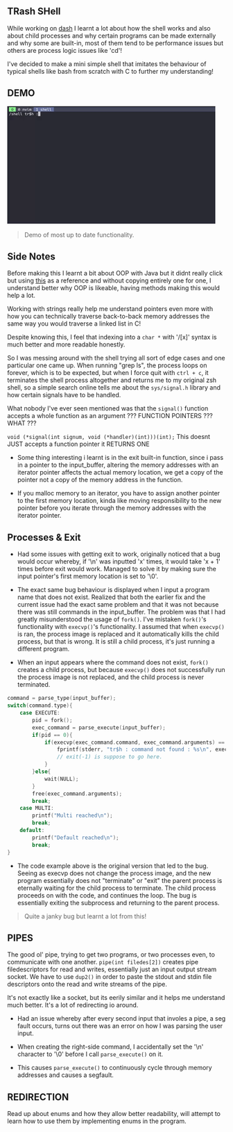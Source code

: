 ## TRash SHell  

While working on [dash](https://github.com/leeian1011/dsh) I learnt a lot about how the shell works and also about
child processes and why certain programs can be made externally and why some are built-in, most of them tend to be performance issues
but others are process logic issues like 'cd'!

I've decided to make a mini simple shell that imitates the behaviour of typical shells like bash from scratch with C to further my understanding!

## DEMO
![demo of shell running](https://github.com/leeian1011/trsh/blob/main/demos/shelldemo.gif)

> Demo of most up to date functionality.

## Side Notes
Before making this I learnt a bit about OOP with Java but it didnt really click but using [this](https://www.youtube.com/watch?v=ubt-UjcQUYg&t=684s)
as a reference and without copying entirely one for one, I understand better why OOP is likeable, having methods making this would help a lot.

Working with strings really help me understand pointers even more with how you can technically traverse back-to-back memory addresses
the same way you would traverse a linked list in C!

Despite knowing this, I feel that indexing into a `char *` with '/[x]' syntax is much better and more readable honestly.

So I was messing around with the shell trying all sort of edge cases and one particular one came up. When running "grep ls", the process
loops on forever, which is to be expected, but when I force quit with `ctrl + c`, it terminates the shell process altogether and returns me to 
my original zsh shell, so a simple search online tells me about the `sys/signal.h` library and how certain signals have to be handled.

What nobody I've ever seen mentioned was that the `signal()` function accepts a whole function as an argument ???
FUNCTION POINTERS ??? WHAT ??? 

`void (*signal(int signum, void (*handler)(int)))(int);`
This doesnt JUST accepts a function pointer it RETURNS ONE

- Some thing interesting i learnt is in the exit built-in function, since i pass in a pointer to the input_buffer, altering the memory
addresses with an iterator pointer affects the actual memory location, we get a copy of the pointer not a copy of the memory address 
in the function.

- If you malloc memory to an iterator, you have to assign another pointer to the first memory location, kinda like moving responsibility
to the new pointer before you iterate through the memory addresses with the iterator pointer.

## Processes & Exit 

- Had some issues with getting exit to work, originally noticed that a bug would occur whereby, if '\n' was inputted 'x' times, it would take
'x + 1' times before exit would work. Managed to solve it by making sure the input pointer's first memory location is set to '\0'.

- The exact same bug behaviour is displayed when I input a program name that does not exist. Realized that both the earlier fix and the current
issue had the exact same problem and that it was not because there was still commands in the input_buffer. The problem was that I had greatly
misunderstood the usage of `fork()`. I've mistaken `fork()`'s functionality with `execvp()`'s functionality. I assumed that when `execvp()`
is ran, the process image is replaced and it automatically kills the child process, but that is wrong. It is still a child process, it's just 
running a different program.

- When an input appears where the command does not exist, `fork()` creates a child process, but because `execvp()` does not successfully run 
the process image is not replaced, and the child process is never terminated.

``` C
command = parse_type(input_buffer);
switch(command.type){
    case EXECUTE:
        pid = fork();
        exec_command = parse_execute(input_buffer);
        if(pid == 0){
            if(execvp(exec_command.command, exec_command.arguments) == -1){
                fprintf(stderr, "tr$h : command not found : %s\n", exec_command.command);
                // exit(-1) is suppose to go here.
            }
        }else{
            wait(NULL); 
        }
        free(exec_command.arguments);
        break;
    case MULTI:
        printf("Multi reached\n");
        break;
    default:
        printf("Default reached\n");
        break;
}
```
- The code example above is the original version that led to the bug. Seeing as execvp does not change the process image, and the new 
program essentially does not "terminate" or "exit" the parent process is eternally waiting for the child process to terminate.
The child process proceeds on with the code, and continues the loop. The bug is essentially exiting the subprocess and returning to the parent
process.

> Quite a janky bug but learnt a lot from this!


## PIPES

The good ol' pipe, trying to get two programs, or two processes even, to communicate with one another.
`pipe(int filedes[2])` creates pipe filedescriptors for read and writes, essentially just an input output stream socket.
We have to use `dup2()` in order to paste the stdout and stdin file descriptors onto the read and write streams of the pipe.

It's not exactly like a socket, but its eerily similar and it helps me understand much better. It's a lot of redirecting io around.

- Had an issue whereby after every second input that involes a pipe, a seg fault occurs, turns out there was an error on how I was parsing
the user input.

- When creating the right-side command, I accidentally set the '\n' character to '\0' before I call `parse_execute()` on it.

- This causes `parse_execute()` to continuously cycle through memory addresses and causes a segfault.

## REDIRECTION

Read up about enums and how they allow better readability, will attempt to learn how to use them by implementing enums in the program.








